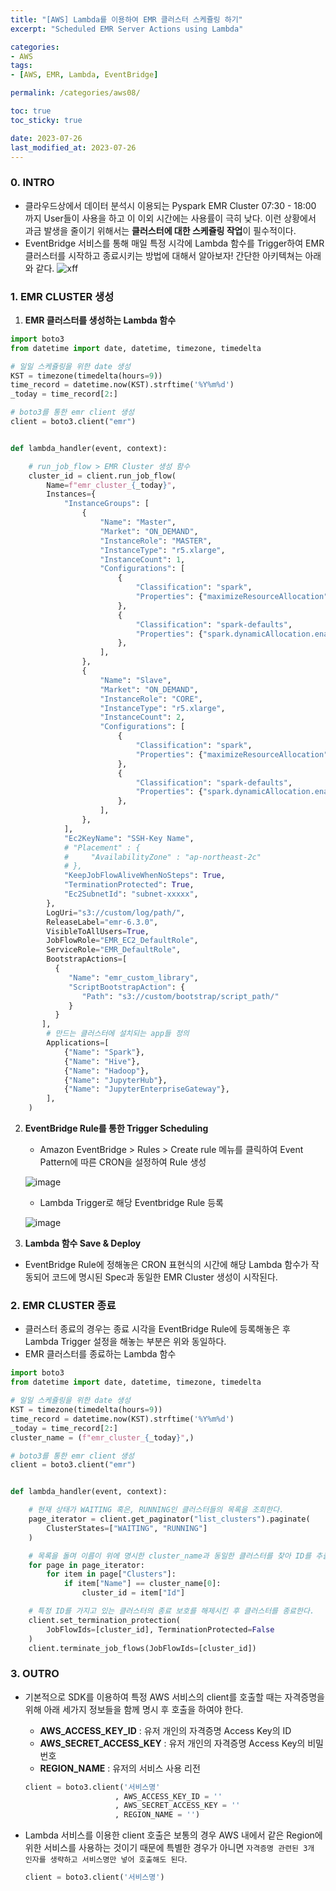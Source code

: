 ```yaml
---
title: "[AWS] Lambda를 이용하여 EMR 클러스터 스케쥴링 하기"
excerpt: "Scheduled EMR Server Actions using Lambda"

categories:
- AWS
tags:
- [AWS, EMR, Lambda, EventBridge]

permalink: /categories/aws08/

toc: true
toc_sticky: true

date: 2023-07-26
last_modified_at: 2023-07-26
---
```


### 0. INTRO
- 클라우드상에서 데이터 분석시 이용되는 Pyspark EMR Cluster 07:30 - 18:00 까지 User들이 사용을 하고 이 이외 시간에는 사용률이 극히 낮다. 이런 상황에서 과금 발생을 줄이기 위해서는 **클러스터에 대한 스케쥴링 작업**이 필수적이다.
- EventBridge 서비스를 통해 매일 특정 시각에 Lambda 함수를 Trigger하여 EMR 클러스터를 시작하고 종료시키는 방법에 대해서 알아보자! 간단한 아키텍쳐는 아래와 같다.
![xff](https://github.com/Hyunsoo-Ryan-Lee/AWS-Training/assets/83285291/44636dac-c4fd-4b1a-ac2b-75d6aab650aa)

### 1. EMR CLUSTER 생성
1. **EMR 클러스터를 생성하는 Lambda 함수**

```python
import boto3
from datetime import date, datetime, timezone, timedelta

# 일일 스케쥴링을 위한 date 생성
KST = timezone(timedelta(hours=9))
time_record = datetime.now(KST).strftime('%Y%m%d')
_today = time_record[2:]

# boto3를 통한 emr client 생성
client = boto3.client("emr")


def lambda_handler(event, context):

    # run_job_flow > EMR Cluster 생성 함수
    cluster_id = client.run_job_flow(
        Name=f"emr_cluster_{_today}",
        Instances={
            "InstanceGroups": [
                {
                    "Name": "Master",
                    "Market": "ON_DEMAND",
                    "InstanceRole": "MASTER",
                    "InstanceType": "r5.xlarge",
                    "InstanceCount": 1,
                    "Configurations": [
                        {
                            "Classification": "spark",
                            "Properties": {"maximizeResourceAllocation": "false"},
                        },
                        {
                            "Classification": "spark-defaults",
                            "Properties": {"spark.dynamicAllocation.enabled": "false",},
                        },
                    ],
                },
                {
                    "Name": "Slave",
                    "Market": "ON_DEMAND",
                    "InstanceRole": "CORE",
                    "InstanceType": "r5.xlarge",
                    "InstanceCount": 2,
                    "Configurations": [
                        {
                            "Classification": "spark",
                            "Properties": {"maximizeResourceAllocation": "false"},
                        },
                        {
                            "Classification": "spark-defaults",
                            "Properties": {"spark.dynamicAllocation.enabled": "false",},
                        },
                    ],
                },
            ],
            "Ec2KeyName": "SSH-Key Name",
            # "Placement" : {
            #     "AvailabilityZone" : "ap-northeast-2c"
            # },
            "KeepJobFlowAliveWhenNoSteps": True,
            "TerminationProtected": True,
            "Ec2SubnetId": "subnet-xxxxx",
        },
        LogUri="s3://custom/log/path/",
        ReleaseLabel="emr-6.3.0",
        VisibleToAllUsers=True,
        JobFlowRole="EMR_EC2_DefaultRole",
        ServiceRole="EMR_DefaultRole",
        BootstrapActions=[
          { 
             "Name": "emr_custom_library",
             "ScriptBootstrapAction": { 
                "Path": "s3://custom/bootstrap/script_path/"
             }
          }
       ],
        # 만드는 클러스터에 설치되는 app들 정의
        Applications=[
            {"Name": "Spark"},
            {"Name": "Hive"},
            {"Name": "Hadoop"},
            {"Name": "JupyterHub"},
            {"Name": "JupyterEnterpriseGateway"},
        ],
    )
```

2. **EventBridge Rule를 통한 Trigger Scheduling**
   - Amazon EventBridge > Rules > Create rule 메뉴를 클릭하여 Event Pattern에 따른 CRON을 설정하여 Rule 생성
  
    ![image](https://github.com/Hyunsoo-Ryan-Lee/AWS-Training/assets/83285291/a104be0c-142b-4a96-877a-db2c809a2621)

   - Lambda Trigger로 해당 Eventbridge Rule 등록
  
    ![image](https://github.com/Hyunsoo-Ryan-Lee/AWS-Training/assets/83285291/b20949c1-d8d8-4cf6-b3a7-3dfad8c1527c)

3. **Lambda 함수 Save & Deploy**
- EventBridge Rule에 정해놓은 CRON 표현식의 시간에 해당 Lambda 함수가 작동되어 코드에 명시된 Spec과 동일한 EMR Cluster 생성이 시작된다.


### 2. EMR CLUSTER 종료
- 클러스터 종료의 경우는 종료 시각을 EventBridge Rule에 등록해놓은 후 Lambda Trigger 설정을 해놓는 부분은 위와 동일하다. 
- EMR 클러스터를 종료하는 Lambda 함수

```python
import boto3
from datetime import date, datetime, timezone, timedelta

# 일일 스케쥴링을 위한 date 생성
KST = timezone(timedelta(hours=9))
time_record = datetime.now(KST).strftime('%Y%m%d')
_today = time_record[2:]
cluster_name = (f"emr_cluster_{_today}",)

# boto3를 통한 emr client 생성
client = boto3.client("emr")


def lambda_handler(event, context):

    # 현재 상태가 WAITING 혹은, RUNNING인 클러스터들의 목록을 조회한다.
    page_iterator = client.get_paginator("list_clusters").paginate(
        ClusterStates=["WAITING", "RUNNING"]
    )

    # 목록을 돌며 이름이 위에 명시한 cluster_name과 동일한 클러스터를 찾아 ID를 추출한다.
    for page in page_iterator:
        for item in page["Clusters"]:
            if item["Name"] == cluster_name[0]:
                cluster_id = item["Id"]

    # 특정 ID를 가지고 있는 클러스터의 종료 보호를 해제시킨 후 클러스터를 종료한다.
    client.set_termination_protection(
        JobFlowIds=[cluster_id], TerminationProtected=False
    )
    client.terminate_job_flows(JobFlowIds=[cluster_id])
```

### 3. OUTRO
- 기본적으로 SDK를 이용하여 특정 AWS 서비스의 client를 호출할 때는 자격증명을 위해 아래 세가지 정보들을 함께 명시 후 호출을 하여야 한다.
    - **AWS_ACCESS_KEY_ID** : 유저 개인의 자격증명 Access Key의 ID
    - **AWS_SECRET_ACCESS_KEY** : 유저 개인의 자격증명 Access Key의 비밀번호
    - **REGION_NAME** : 유저의 서비스 사용 리전
  
    ```python
    client = boto3.client('서비스명'
                        , AWS_ACCESS_KEY_ID = ''
                        , AWS_SECRET_ACCESS_KEY = ''
                        , REGION_NAME = '')
    ```

- Lambda 서비스를 이용한 client 호출은 보통의 경우 AWS 내에서 같은 Region에 위한 서비스를 사용하는 것이기 때문에 특별한 경우가 아니면 `자격증명 관련된 3개 인자를 생략하고 서비스명만 넣어 호출해도 된다`.

    ```python
    client = boto3.client('서비스명')
    ```